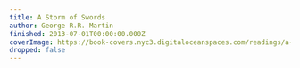 ```yaml
---
title: A Storm of Swords
author: George R.R. Martin
finished: 2013-07-01T00:00:00.000Z
coverImage: https://book-covers.nyc3.digitaloceanspaces.com/readings/a-storm-of-swords-01.jpg
dropped: false
---
```


